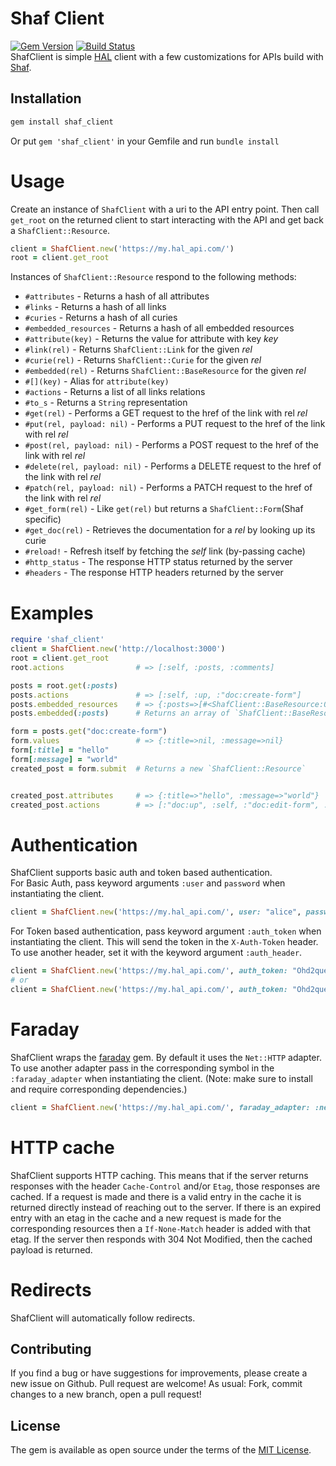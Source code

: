 # Shaf Client
[![Gem Version](https://badge.fury.io/rb/shaf_client.svg)](https://badge.fury.io/rb/shaf_client)
[![Build Status](https://travis-ci.org/sammyhenningsson/shaf_client.svg?branch=master)](https://travis-ci.org/sammyhenningsson/shaf_client)  
ShafClient is simple [HAL](http://stateless.co/hal_specification.html) client with a few customizations for APIs build with [Shaf](https://github.com/sammyhenningsson/shaf).

## Installation
```sh
gem install shaf_client
```
Or put `gem 'shaf_client'` in your Gemfile and run `bundle install`


# Usage
Create an instance of `ShafClient` with a uri to the API entry point. Then call `get_root` on the returned client to start interacting with the API and get back a `ShafClient::Resource`.
```ruby
client = ShafClient.new('https://my.hal_api.com/')
root = client.get_root
```

Instances of `ShafClient::Resource` respond to the following methods:
 - `#attributes`                    - Returns a hash of all attributes
 - `#links`                         - Returns a hash of all links
 - `#curies`                        - Returns a hash of all curies
 - `#embedded_resources`            - Returns a hash of all embedded resources
 - `#attribute(key)`                - Returns the value for attribute with key _key_
 - `#link(rel)`                     - Returns `ShafClient::Link` for the given _rel_
 - `#curie(rel)`                    - Returns `ShafClient::Curie` for the given _rel_
 - `#embedded(rel)`                 - Returns `ShafClient::BaseResource` for the given _rel_
 - `#[](key)`                       - Alias for `attribute(key)`
 - `#actions`                       - Returns a list of all links relations
 - `#to_s`                          - Returns a `String` representation
 - `#get(rel)`                      - Performs a GET request to the href of the link with rel _rel_
 - `#put(rel, payload: nil)`        - Performs a PUT request to the href of the link with rel _rel_
 - `#post(rel, payload: nil)`       - Performs a POST request to the href of the link with rel _rel_
 - `#delete(rel, payload: nil)`     - Performs a DELETE request to the href of the link with rel _rel_
 - `#patch(rel, payload: nil)`      - Performs a PATCH request to the href of the link with rel _rel_
 - `#get_form(rel)`                 - Like `get(rel)` but returns a `ShafClient::Form`(Shaf specific)
 - `#get_doc(rel)`                  - Retrieves the documentation for a _rel_ by looking up its curie
 - `#reload!`                       - Refresh itself by fetching the _self_ link (by-passing cache)
 - `#http_status`                   - The response HTTP status returned by the server
 - `#headers`                       - The response HTTP headers returned by the server


# Examples
```ruby
require 'shaf_client'
client = ShafClient.new('http://localhost:3000')
root = client.get_root
root.actions                # => [:self, :posts, :comments]

posts = root.get(:posts)
posts.actions               # => [:self, :up, :"doc:create-form"]
posts.embedded_resources    # => {:posts=>[#<ShafClient::BaseResource:0x00005615723cad10 @payload…
posts.embedded(:posts)      # Returns an array of `ShafClient::BaseResource` instances

form = posts.get("doc:create-form")
form.values                 # => {:title=>nil, :message=>nil}
form[:title] = "hello"
form[:message] = "world"
created_post = form.submit  # Returns a new `ShafClient::Resource`


created_post.attributes     # => {:title=>"hello", :message=>"world"}
created_post.actions        # => [:"doc:up", :self, :"doc:edit-form", :"doc:delete"]

```

# Authentication
ShafClient supports basic auth and token based authentication.  
For Basic Auth, pass keyword arguments `:user` and `password` when instantiating the client.
```ruby
client = ShafClient.new('https://my.hal_api.com/', user: "alice", password: "ecila")
```
For Token based authentication, pass keyword argument `:auth_token` when instantiating the client. This will send the token in the `X-Auth-Token` header. To use another header, set it with the keyword argument `:auth_header`.
```ruby
client = ShafClient.new('https://my.hal_api.com/', auth_token: "Ohd2quet")
# or
client = ShafClient.new('https://my.hal_api.com/', auth_token: "Ohd2quet", auth_header: "Authorization")
```

# Faraday
ShafClient wraps the [faraday](https://github.com/lostisland/faraday) gem. By default it uses the `Net::HTTP` adapter. To use another adapter pass in the corresponding symbol in the `:faraday_adapter` when instantiating the client. (Note: make sure to install and require corresponding dependencies.)
```ruby
client = ShafClient.new('https://my.hal_api.com/', faraday_adapter: :net_http_persistent)
```

# HTTP cache
ShafClient supports HTTP caching. This means that if the server returns responses with the header `Cache-Control` and/or `Etag`, those responses are cached. If a request is made and there is a valid entry in the cache it is returned directly instead of reaching out to the server. If there is an expired entry with an etag in the cache and a new request is made for the corresponding resources then a `If-None-Match` header is added with that etag. If the server then responds with 304 Not Modified, then the cached payload is returned.  

# Redirects
ShafClient will automatically follow redirects.  

## Contributing
If you find a bug or have suggestions for improvements, please create a new issue on Github. Pull request are welcome!
As usual: Fork, commit changes to a new branch, open a pull request!  

## License
The gem is available as open source under the terms of the [MIT License](https://opensource.org/licenses/MIT).
